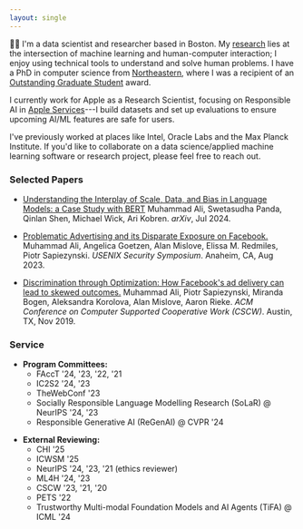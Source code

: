 ```yaml
---
layout: single
---
```


👋🏽 I'm a data scientist and researcher based in Boston.
My [research](https://scholar.google.com/citations?user=pLeu3X0AAAAJ) lies at the intersection of machine learning and human-computer interaction; I enjoy using technical tools to understand and solve human problems.
I have a PhD in computer science from [Northeastern](https://www.khoury.northeastern.edu/), where I was a recipient of an [Outstanding Graduate Student](https://provost.northeastern.edu/academic-honors/graduate-awards/graduate-research-awards/) award.

I currently work for Apple as a Research Scientist, focusing on Responsible AI in [Apple Services](https://www.apple.com/services/)---I build datasets and set up evaluations to ensure upcoming AI/ML features are safe for users.

I've previously worked at places like Intel, Oracle Labs and the Max Planck Institute. If you'd like to collaborate on a data science/applied machine learning software or research project, please feel free to reach out.

### Selected Papers

* [Understanding the Interplay of Scale, Data, and Bias in Language Models: a Case Study with BERT](/papers/ali-2024-bert.pdf) Muhammad Ali, Swetasudha Panda, Qinlan Shen, Michael Wick, Ari Kobren. _arXiv_, Jul 2024.

* [Problematic Advertising and its Disparate Exposure on Facebook.](/papers/usenixsecurity23-ali.pdf)
Muhammad Ali, Angelica Goetzen, Alan Mislove, Elissa M. Redmiles, Piotr Sapiezynski. _USENIX Security Symposium_. Anaheim, CA, Aug 2023.

* [Discrimination through Optimization: How Facebook's ad delivery can lead to skewed outcomes.](/papers/facebook-delivery-cscw.pdf) Muhammad Ali, Piotr Sapiezynski, Miranda Bogen, Aleksandra Korolova, Alan Mislove, Aaron Rieke. _ACM Conference on Computer Supported Cooperative Work (CSCW)_. Austin, TX, Nov 2019.

### Service
- **Program Committees:**
    - FAccT '24, '23, '22, '21
    - IC2S2 '24, '23    
    - TheWebConf '23
    - Socially Responsible Language Modelling Research (SoLaR) @ NeurIPS '24, '23    
    - Responsible Generative AI (ReGenAI) @ CVPR '24
* **External Reviewing:**
    - CHI '25
    - ICWSM '25
    - NeurIPS '24, '23, '21 (ethics reviewer)        
    - ML4H '24, '23
    - CSCW '23, '21, '20
    - PETS '22    
    - Trustworthy Multi-modal Foundation Models and AI Agents (TiFA) @ ICML '24        

<!-- ### Teaching
* Lecturer, **CY 2550: Introduction to Cybersecurity**, Northeastern University, Summer II 2023
* Teaching Assistant, **CS 6140: Machine Learning** (w/ Predrag Radivojac), Northeastern University, Fall 2022
* Teaching Assistant, **CS 101: Intro to Computing** (w/ Sarim Baig), National University of Computer and Emerging Sciences, Fall 2015 -->